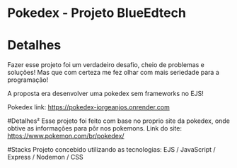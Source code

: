 # Pokedex - Projeto BlueEdtech
# Detalhes
Fazer esse projeto foi um verdadeiro desafio, cheio de problemas e soluções! Mas que com certeza me fez olhar com mais seriedade para a programação!

A proposta era desenvolver uma pokedex sem frameworks no EJS!

Pokedex link: https://pokedex-iorgeanjos.onrender.com

#Detalhes²
Esse projeto foi feito com base no proprio site da pokedex, onde obtive as informações para  pôr nos pokemons.
Link do site: https://www.pokemon.com/br/pokedex/

#Stacks
Projeto concebido utilizando as tecnologias: EJS / JavaScript / Express / Nodemon / CSS

